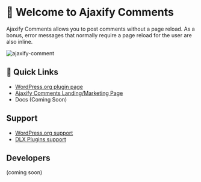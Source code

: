 # 👋 Welcome to Ajaxify Comments

Ajaxify Comments allows you to post comments without a page reload. As a bonus, error messages that normally require a page reload for the user are also inline.

![ajaxify-comment](https://github.com/DLXPlugins/wp-ajaxify-comments/assets/636521/e011deba-3c3c-447f-8c04-4a2c350f694f)

## 🔗 Quick Links

* <a href="https://wordpress.org/plugins/wp-ajaxify-comments/">WordPress.org plugin page</a>
* <a href="https://dlxplugins.com/plugins/ajaxify-comments/">Ajaxify Comments Landing/Marketing Page</a>
* Docs (Coming Soon)

## Support

* <a href="https://wordpress.org/support/plugin/wp-ajaxify-comments/">WordPress.org support</a>
* <a href="https://dlxplugins.com/support/">DLX Plugins support</a>

## Developers

(coming soon)

